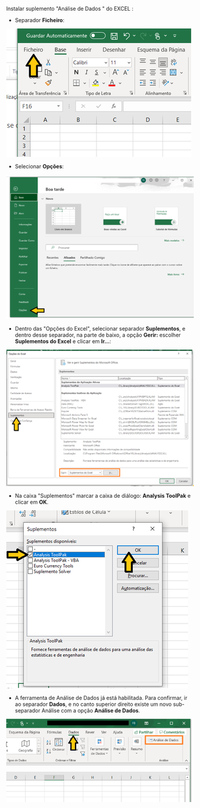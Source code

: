 Instalar suplemento "Análise de Dados " do EXCEL :

- Separador **Ficheiro**:

![image-20210503151206202](img/image-20210503151206202.png)

- Selecionar **Opções**:

![image-20210503151621816](img/image-20210503151621816.png)

- Dentro das "Opções do Excel", selecionar separador **Suplementos**, e dentro desse separador, na parte de baixo, a opção **Gerir:** escolher **Suplementos do Excel** e clicar em **Ir...**:

![image-20210503152113910](img/image-20210503152113910.png)

- Na caixa "Suplementos" marcar a caixa de diálogo: **Analysis ToolPak** e clicar em **OK**.

![image-20210503152330394](img/image-20210503152330394.png)

- A ferramenta de Análise de Dados já está habilitada. Para confirmar, ir ao separador **Dados**, e no canto superior direito existe um novo sub-separador Análise com a opção **Análise de Dados**.

![image-20210503153021480](img/image-20210503153021480.png)